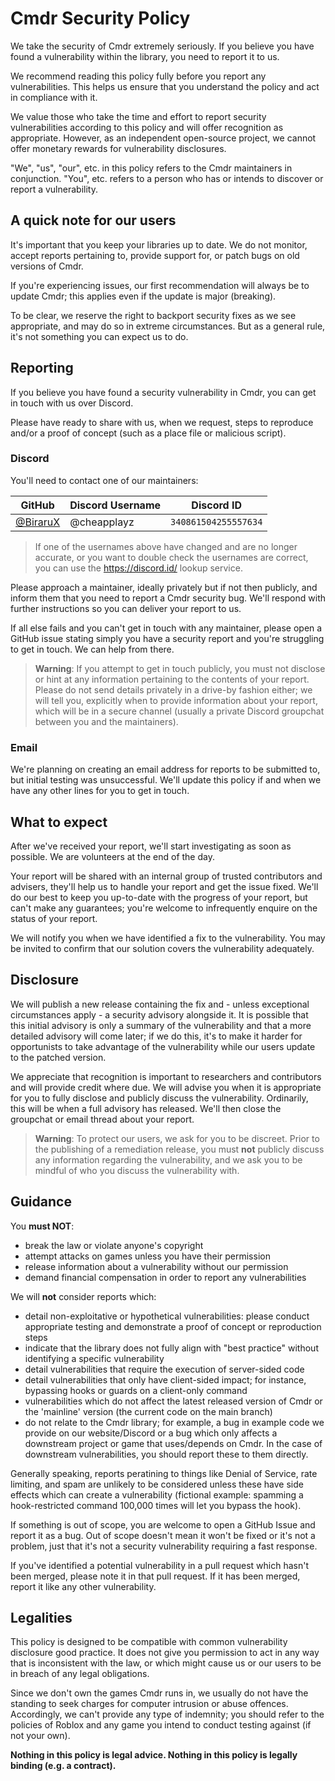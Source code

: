 # Cmdr Security Policy

We take the security of Cmdr extremely seriously. If you believe you have found a vulnerability within the library, you need to report it to us.

We recommend reading this policy fully before you report any vulnerabilities. This helps us ensure that you understand the policy and act in compliance with it.

We value those who take the time and effort to report security vulnerabilities according to this policy and will offer recognition as appropriate. However, as an independent open-source project, we cannot offer monetary rewards for vulnerability disclosures.

"We", "us", "our", etc. in this policy refers to the Cmdr maintainers in conjunction. "You", etc. refers to a person who has or intends to discover or report a vulnerability.

## A quick note for our users

It's important that you keep your libraries up to date. We do not monitor, accept reports pertaining to, provide support for, or patch bugs on old versions of Cmdr.

If you're experiencing issues, our first recommendation will always be to update Cmdr; this applies even if the update is major (breaking).

To be clear, we reserve the right to backport security fixes as we see appropriate, and may do so in extreme circumstances. But as a general rule, it's not something you can expect us to do.

## Reporting

If you believe you have found a security vulnerability in Cmdr, you can get in touch with us over Discord.

Please have ready to share with us, when we request, steps to reproduce and/or a proof of concept (such as a place file or malicious script).

### Discord

You'll need to contact one of our maintainers:

| GitHub | Discord Username | Discord ID |
| ----- | ----------------- | ---------- |
| [@BiraruX](https://github.com/BiraruX) | @cheapplayz | `340861504255557634` |

> If one of the usernames above have changed and are no longer accurate, or you want to double check the usernames are correct, you can use the https://discord.id/ lookup service.

Please approach a maintainer, ideally privately but if not then publicly, and inform them that you need to report a Cmdr security bug. We'll respond with further instructions so you can deliver your report to us.

If all else fails and you can't get in touch with any maintainer, please open a GitHub issue stating simply you have a security report and you're struggling to get in touch. We can help from there.

> **Warning**: If you attempt to get in touch publicly, you must not disclose or hint at any information pertaining to the contents of your report. Please do not send details privately in a drive-by fashion either; we will tell you, explicitly when to provide information about your report, which will be in a secure channel (usually a private Discord groupchat between you and the maintainers).

### Email

We're planning on creating an email address for reports to be submitted to, but initial testing was unsuccessful. We'll update this policy if and when we have any other lines for you to get in touch.

## What to expect

After we've received your report, we'll start investigating as soon as possible. We are volunteers at the end of the day.

Your report will be shared with an internal group of trusted contributors and advisers, they'll help us to handle your report and get the issue fixed. We'll do our best to keep you up-to-date with the progress of your report, but can't make any guarantees; you're welcome to infrequently enquire on the status of your report.

We will notify you when we have identified a fix to the vulnerability. You may be invited to confirm that our solution covers the vulnerability adequately.

## Disclosure

We will publish a new release containing the fix and - unless exceptional circumstances apply - a security advisory alongside it. It is possible that this initial advisory is only a summary of the vulnerability and that a more detailed advisory will come later; if we do this, it's to make it harder for opportunists to take advantage of the vulnerability while our users update to the patched version.

We appreciate that recognition is important to researchers and contributors and will provide credit where due. We will advise you when it is appropriate for you to fully disclose and publicly discuss the vulnerability. Ordinarily, this will be when a full advisory has released. We'll then close the groupchat or email thread about your report.

> **Warning**: To protect our users, we ask for you to be discreet. Prior to the publishing of a remediation release, you must **not** publicly discuss any information regarding the vulnerability, and we ask you to be mindful of who you discuss the vulnerability with.

## Guidance

You **must NOT**:

- break the law or violate anyone's copyright
- attempt attacks on games unless you have their permission
- release information about a vulnerability without our permission
- demand financial compensation in order to report any vulnerabilities

We will **not** consider reports which:

- detail non-exploitative or hypothetical vulnerabilities: please conduct appropriate testing and demonstrate a proof of concept or reproduction steps
- indicate that the library does not fully align with "best practice" without identifying a specific vulnerability
- detail vulnerabilities that require the execution of server-sided code
- detail vulnerabilities that only have client-sided impact; for instance, bypassing hooks or guards on a client-only command
- vulnerabilities which do not affect the latest released version of Cmdr or the 'mainline' version (the current code on the main branch)
- do not relate to the Cmdr library; for example, a bug in example code we provide on our website/Discord or a bug which only affects a downstream project or game that uses/depends on Cmdr. In the case of downstream vulnerabilities, you should report these to them directly.

Generally speaking, reports peratining to things like Denial of Service, rate limiting, and spam are unlikely to be considered unless these have side effects which can create a vulnerability (fictional example: spamming a hook-restricted command 100,000 times will let you bypass the hook).

If something is out of scope, you are welcome to open a GitHub Issue and report it as a bug. Out of scope doesn't mean it won't be fixed or it's not a problem, just that it's not a security vulnerability requiring a fast response.

If you've identified a potential vulnerability in a pull request which hasn't been merged, please note it in that pull request. If it has been merged, report it like any other vulnerability.

## Legalities

This policy is designed to be compatible with common vulnerability disclosure good practice. It does not give you permission to act in any way that is inconsistent with the law, or which might cause us or our users to be in breach of any legal obligations.

Since we don't own the games Cmdr runs in, we usually do not have the standing to seek charges for computer intrusion or abuse offences. Accordingly, we can't provide any type of indemnity; you should refer to the policies of Roblox and any game you intend to conduct testing against (if not your own).

**Nothing in this policy is legal advice. Nothing in this policy is legally binding (e.g. a contract).**
